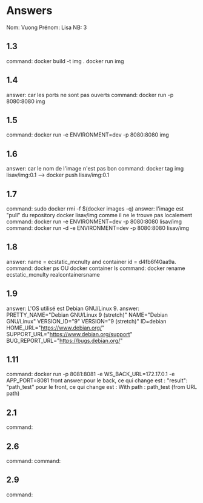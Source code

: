 # Answers

Nom: Vuong
Prénom: Lisa
NB: 3

## 1.3
command: 
docker build -t img .
docker run img

## 1.4
answer: car les ports ne sont pas ouverts
command: docker run -p 8080:8080 img

## 1.5
command: docker run -e ENVIRONMENT=dev -p 8080:8080 img

## 1.6
answer: car le nom de l'image n'est pas bon
command: docker tag img lisav/img:0.1 --> docker push lisav/img:0.1
         
## 1.7
command: sudo docker rmi -f $(docker images -q)
answer: l'image est "pull" du repository docker lisav/img comme il ne le trouve pas localement
command: docker run -e ENVIRONMENT=dev -p 8080:8080 lisav/img
command: docker run -d -e ENVIRONMENT=dev -p 8080:8080 lisav/img

## 1.8
answer: name = ecstatic_mcnulty and container id = d4fb6f40aa9a. 
command: docker ps  OU docker container ls
command: docker rename ecstatic_mcnulty realcontainersname

## 1.9
answer: L'OS utilisé est Debian GNU/Linux 9.
answer:
PRETTY_NAME="Debian GNU/Linux 9 (stretch)"
NAME="Debian GNU/Linux"
VERSION_ID="9"
VERSION="9 (stretch)"
ID=debian
HOME_URL="https://www.debian.org/"
SUPPORT_URL="https://www.debian.org/support"
BUG_REPORT_URL="https://bugs.debian.org/"

## 1.11
command: docker run -p 8081:8081 -e WS_BACK_URL=172.17.0.1 -e APP_PORT=8081 front
answer:pour le back, ce qui change est :   "result": "path_test"
       pour le front, ce qui change est :   With path : path_test   (from URL path)

## 2.1
command: 

## 2.6
command: 
command: 

## 2.9
command: 

